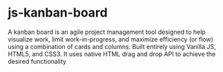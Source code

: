 # js-kanban-board
A kanban board is an agile project management tool designed to help visualize work, limit work-in-progress, and maximize efficiency (or flow) using a combination of cards and columns. Built entirely using Vanilla JS, HTML5, and CSS3. It uses native HTML drag and drop API to achieve the desired functionality
